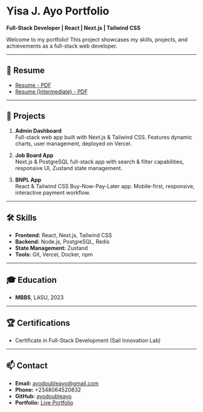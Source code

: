 # Yisa J. Ayo Portfolio

**Full-Stack Developer | React | Next.js | Tailwind CSS**

Welcome to my portfolio! This project showcases my skills, projects, and achievements as a full-stack web developer.

---

## 📄 Resume

- [Resume - PDF](./resume.pdf)
- [Resume (Intermediate) - PDF](./resume-intermediate.pdf)

---

## 🚀 Projects

1. **Admin Dashboard**  
   Full-stack web app built with Next.js & Tailwind CSS. Features dynamic charts, user management, deployed on Vercel.

2. **Job Board App**  
   Next.js & PostgreSQL full-stack app with search & filter capabilities, responsive UI, Zustand state management.

3. **BNPL App**  
   React & Tailwind CSS Buy-Now-Pay-Later app. Mobile-first, responsive, interactive payment workflow.

---

## 🛠 Skills

- **Frontend:** React, Next.js, Tailwind CSS  
- **Backend:** Node.js, PostgreSQL, Redis  
- **State Management:** Zustand  
- **Tools:** Git, Vercel, Docker, npm  

---

## 🎓 Education

- **MBBS**, LASU, 2023

---

## 🏆 Certifications

- Certificate in Full-Stack Development (Sail Innovation Lab)

---

## 📫 Contact

- **Email:** ayodoubleayo@gmail.com  
- **Phone:** +2348064520832  
- **GitHub:** [ayodoubleayo](https://github.com/ayodoubleayo)  
- **Portfolio:** [Live Portfolio](https://yisa-portfolio.vercel.app)
